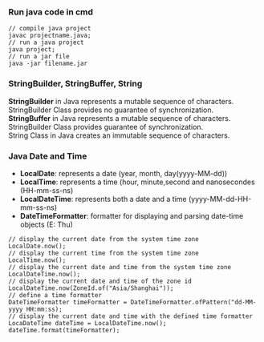 ### Run java code in cmd
```
// compile java project
javac projectname.java;
// run a java project
java project;
// run a jar file
java -jar filename.jar
```

### StringBuilder, StringBuffer, String
**StringBuilder** in Java represents a mutable sequence of characters. StringBuilder Class provides no guarantee of synchronization.<br>
**StringBuffer** in Java represents a mutable sequence of characters. StringBuilder Class provides guarantee of synchronization.<br>
String Class in Java creates an immutable sequence of characters.


### Java Date and Time
- **LocalDate**: represents a date (year, month, day(yyyy-MM-dd))
- **LocalTime**: represents a time (hour, minute,second and nanosecondes (HH-mm-ss-ns)
- **LocalDateTime**: represents both a date and a time (yyyy-MM-dd-HH-mm-ss-ns)
- **DateTimeFormatter**: formatter for displaying and parsing date-time objects (E: Thu)
```
// display the current date from the system time zone
LocalDate.now();
// display the current time from the system time zone
LocalTime.now();
// display the current date and time from the system time zone
LocalDateTime.now();
// display the current date and time of the zone id
LocalDateTime.now(ZoneId.of("Asia/Shanghai"));
// define a time formatter
DateTimeFormatter timeFormatter = DateTimeFormatter.ofPattern("dd-MM-yyyy HH:mm:ss);
// display the current date and time with the defined time formatter
LocaDateTime dateTime = LocalDateTime.now();
dateTime.format(timeFormatter);
```
